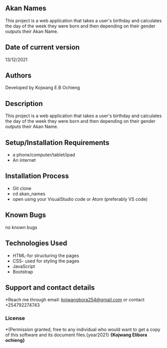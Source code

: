 ## Akan Names
This project is a web application that takes a user's birthday and calculates the day of the week they were born and then depending on their gender outputs their Akan Name. 
## Date of current version
13/12/2021
 
## Authors
Developed by Kojwang E.B Ochieng
## Description
 This project is a web application that takes a user's birthday and calculates the day of the week they were born and then depending on their gender outputs their Akan Name. 
## Setup/Installation Requirements
* a phone/computer/tablet/ipad
* An internet
## Installation Process
* Git clone
* cd akan_names
* open using your VisualStudio code or Atom (preferably VS code)
## Known Bugs
no known bugs
## Technologies Used
 * HTML-for structuring the pages
 * CSS- used for styling the pages
 * JavaScript
 * Bootstrap
## Support and contact details
*Reach me through email: kojwangbora254@gmail.com or contact +254792274743
### License
*{Permission granted, free to any individual who would want to get a copy of this software and its document files.{year2021} **{Kojwang Elibora ochieng}**